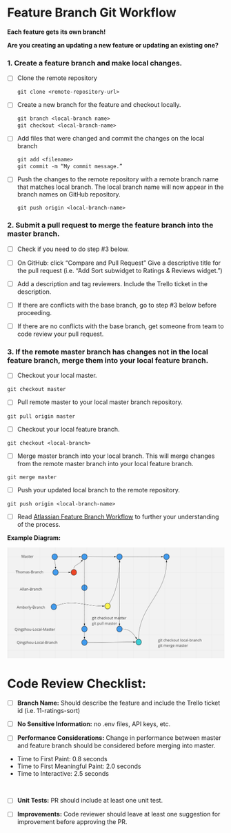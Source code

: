 # Feature Branch Git Workflow

**Each feature gets its own branch!**

**Are you creating an updating a new feature or updating an existing one?**

### 1. Create a feature branch and make local changes.

- [ ] Clone the remote repository
  ```
  git clone <remote-repository-url>
  ```

- [ ] Create a new branch for the feature and checkout locally.
  ```
  git branch <local-branch name>
  git checkout <local-branch-name>
  ```

- [ ] Add files that were changed and commit the changes on the local branch
  ```
  git add <filename>
  git commit -m “My commit message.”
  ```

- [ ] Push the changes to the remote repository with a remote branch name that matches local branch. The local branch name will now appear in the branch names on GitHub repository.
  ```
  git push origin <local-branch-name>
  ```

### 2. Submit a pull request to merge the feature branch into the master branch.

- [ ] Check if you need to do step #3 below.

- [ ] On GitHub: click “Compare and Pull Request”
Give a descriptive title for the pull request (i.e. “Add Sort subwidget to Ratings & Reviews widget.”)

- [ ]  Add a description and tag reviewers. Include the Trello ticket in the description.


- [ ]  If there are conflicts with the base branch, go to step #3 below before proceeding.

- [ ]  If there are no conflicts with the base branch, get someone from team to code review your pull request.


### 3. If the remote master branch has changes not in the local feature branch, merge them into your local feature branch.

- [ ]  Checkout your local master.
  ```
  git checkout master
  ```

- [ ]  Pull remote master to your local master branch repository.
  ```
  git pull origin master
  ```

- [ ]  Checkout your local feature branch.
  ```
  git checkout <local-branch>
  ```

- [ ]  Merge master branch into your local branch. This will merge changes from the remote master branch into your local feature branch.
  ```
  git merge master
  ```

- [ ]  Push your updated local branch to the remote repository.
  ```
  git push origin <local-branch-name>
  ```

- [ ]  Read [Atlassian Feature Branch Workflow](https://www.atlassian.com/git/tutorials/comparing-workflows/feature-branch-workflow) to further your understanding of the process.

**Example Diagram:**

![Diagram](/images/pull-request-diagram.png)

# Code Review Checklist:

- [ ]  **Branch Name:** Should describe the feature and include the Trello ticket id (i.e. 11-ratings-sort)

- [ ]  **No Sensitive Information:** no .env files, API keys, etc.

- [ ]  **Performance Considerations:** Change in performance between master and feature branch should be considered before merging into master.
  - Time to First Paint: 0.8 seconds
  - Time to First Meaningful Paint: 2.0 seconds
  - Time to Interactive: 2.5 seconds

<br>

- [ ]  **Unit Tests:** PR should include at least one unit test.

- [ ]  **Improvements:** Code reviewer should leave at least one suggestion for improvement before approving the PR.

